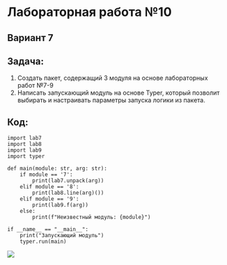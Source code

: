 # Лабораторная работа №10
## Вариант 7
## Задача:
1. Создать пакет, содержащий 3 модуля на основе лабораторных работ №7-9
2. Написать запускающий модуль на основе Typer, который позволит выбирать и настраивать параметры запуска логики из пакета.

## Код:
```
import lab7
import lab8
import lab9
import typer

def main(module: str, arg: str):
    if module == '7':
        print(lab7.unpack(arg))
    elif module == '8':
        print(lab8.line(arg)())
    elif module == '9':
        print(lab9.f(arg))
    else:
        print(f"Неизвестный модуль: {module}")

if __name__ == "__main__":
    print("Запускающий модуль")
    typer.run(main)
```

![](10.jpg)

